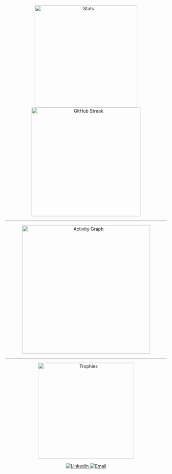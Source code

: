 <!-- Stats + Streak -->
<p align="center">
  <img width="320" src="https://github-readme-stats.vercel.app/api?username=tassid&show_icons=true&theme=dracula&hide_border=true&rank_icon=github" alt="Stats"/>
  <img width="340" src="https://streak-stats.demolab.com?user=tassid&theme=dracula&hide_border=true" alt="GitHub Streak"/>
</p>

---

<!-- Activity Graph -->
<p align="center">
  <a href="https://github.com/ashutosh00710/github-readme-activity-graph">
    <img width="400" src="https://github-readme-activity-graph.vercel.app/graph?username=tassid&theme=dracula&hide_border=true" alt="Activity Graph"/>
  </a>
</p>

---

<!-- Trophies -->
<p align="center">
  <img width="300" src="https://github-profile-trophy.vercel.app/?username=tassid&theme=dracula&no-frame=true&no-bg=true&column=6" alt="Trophies"/>
</p>

<!-- Badges -->
<p align="center">
  <a href="https://www.linkedin.com/in/tassianeanzolin/">
    <img src="https://img.shields.io/badge/LinkedIn-bd93f9?style=for-the-badge&logo=linkedin&logoColor=f8f8f2" alt="LinkedIn"/>
  </a>
  <a href="mailto:tassianedev@gmail.com">
    <img src="https://img.shields.io/badge/Email-ff79c6?style=for-the-badge&logo=gmail&logoColor=f8f8f2" alt="Email"/>
  </a>
</p>
